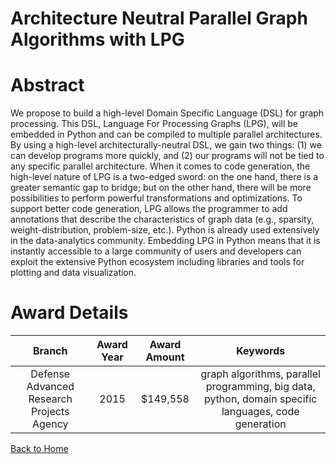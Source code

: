 
Architecture Neutral Parallel Graph Algorithms with LPG
=======================================================

# Abstract


We propose to build a high-level Domain Specific Language (DSL) for graph processing.  This DSL, Language For Processing Graphs (LPG), will be embedded in Python and can be compiled to multiple parallel architectures.  By using a high-level architecturally-neutral DSL, we gain two things: (1) we can develop programs more quickly, and (2) our programs will not be tied to any specific parallel architecture.  When it comes to code generation, the high-level nature of LPG is a two-edged sword: on the one hand, there is a greater semantic gap to bridge; but on the other hand, there will be more possibilities to perform powerful transformations and optimizations.  To support better code generation, LPG allows the programmer to add annotations that describe the characteristics of graph data (e.g., sparsity, weight-distribution, problem-size, etc.).  Python is already used extensively in the data-analytics community. Embedding LPG in Python means that it is instantly accessible to a large community of users and developers can exploit the extensive Python ecosystem including libraries and tools for plotting and data visualization.  

# Award Details

|Branch|Award Year|Award Amount|Keywords|
| :---: | :---: | :---: | :---: |
|Defense Advanced Research Projects Agency|2015|$149,558|graph algorithms, parallel programming, big data, python, domain specific languages, code generation|
  
  


[Back to Home](https://github.com/chrischow/dod_sbir_awards#1181)